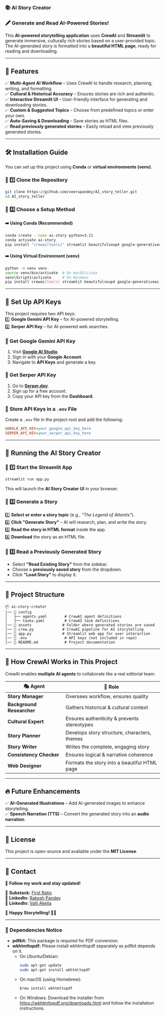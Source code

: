 ### **📚 AI Story Creator**  

### 🖋️ **Generate and Read AI-Powered Stories!**  

This **AI-powered storytelling application** uses **CrewAI** and **Streamlit** to generate immersive, culturally rich stories based on a user-provided topic. The AI-generated story is formatted into a **beautiful HTML page**, ready for reading and downloading.  

---

## **🎯 Features**  
✅ **Multi-Agent AI Workflow** – Uses CrewAI to handle research, planning, writing, and formatting.  
✅ **Cultural & Historical Accuracy** – Ensures stories are rich and authentic.  
✅ **Interactive Streamlit UI** – User-friendly interface for generating and downloading stories.  
✅ **Custom & Suggested Topics** – Choose from predefined topics or enter your own.  
✅ **Auto-Saving & Downloading** – Save stories as HTML files.  
✅ **Read previously generated stories** – Easily reload and view previously generated stories.  

---

## **🛠️ Installation Guide**  

You can set up this project using **Conda** or **virtual environments (venv)**.  

### 🔹 1️⃣ Clone the Repository  
```bash
git clone https://github.com/veerupandey/AI_story_teller.git
cd AI_story_teller
```

### 🔹 2️⃣ Choose a Setup Method  

#### **➡️ Using Conda (Recommended)**
```bash
conda create --name ai-story python=3.11
conda activate ai-story
pip install "crewai[tools]" streamlit beautifulsoup4 google-generativeai python-dotenv pdfkit
```

#### **➡️ Using Virtual Environment (venv)**
```bash
python -m venv venv
source venv/bin/activate  # On macOS/Linux
venv\Scripts\activate     # On Windows
pip install crewai[tools] streamlit beautifulsoup4 google-generativeai python-dotenv pdfkit
```

---

## **🔑 Set Up API Keys**  

This project requires two API keys:  
1️⃣ **Google Gemini API Key** – for AI-powered storytelling.  
2️⃣ **Serper API Key** – for AI-powered web searches.  

### **🔹 Get Google Gemini API Key**
1. Visit **[Google AI Studio](https://aistudio.google.com/)**.  
2. Sign in with your **Google Account**.  
3. Navigate to **API Keys** and generate a key.  

### **🔹 Get Serper API Key**
1. Go to **[Serper.dev](https://serper.dev/)**.  
2. Sign up for a free account.  
3. Copy your API key from the **Dashboard**.  

### **🔹 Store API Keys in a `.env` File**
Create a `.env` file in the project root and add the following:  
```ini
GOOGLE_API_KEY=your_google_api_key_here
SERPER_API_KEY=your_serper_api_key_here
```

---

## **🚀 Running the AI Story Creator**  

### 🔹 1️⃣ Start the Streamlit App  
```bash
streamlit run app.py
```
This will launch the **AI Story Creator UI** in your browser.  

### 🔹 2️⃣ Generate a Story  
1️⃣ **Select or enter a story topic** (e.g., _"The Legend of Atlantis"_).  
2️⃣ **Click "Generate Story"** – AI will research, plan, and write the story.  
3️⃣ **Read the story in HTML format** inside the app.  
4️⃣ **Download** the story as an HTML file.  

### 🔹 3️⃣ Read a Previously Generated Story  
- Select **"Read Existing Story"** from the sidebar.  
- Choose a **previously saved story** from the dropdown.  
- Click **"Load Story"** to display it.  

---

## 📂 **Project Structure**  
```
📦 ai-story-creator
│── 📁 config
│   ├── agents.yaml        # CrewAI agent definitions
│   ├── tasks.yaml         # CrewAI task definitions
│── 📁 assets              # Folder where generated stories are saved
│── 📜 crew.py             # CrewAI pipeline for AI storytelling
│── 📜 app.py              # Streamlit web app for user interaction
│── 📜 .env                 # API keys (not included in repo)
│── 📜 README.md            # Project documentation
```

---

## 🤖 **How CrewAI Works in This Project**  
CrewAI enables **multiple AI agents** to collaborate like a real editorial team:  

| 🎭 **Agent**            | 🎯 **Role** |
|----------------------|------------------------------------------------|
| **Story Manager**    | Oversees workflow, ensures quality |
| **Background Researcher** | Gathers historical & cultural context |
| **Cultural Expert**  | Ensures authenticity & prevents stereotypes |
| **Story Planner**    | Develops story structure, characters, themes |
| **Story Writer**     | Writes the complete, engaging story |
| **Consistency Checker** | Ensures logical & narrative coherence |
| **Web Designer**     | Formats the story into a beautiful HTML page |

---

## 🔥 **Future Enhancements**  
✅ **AI-Generated Illustrations** – Add AI-generated images to enhance storytelling.  
✅ **Speech Narration (TTS)** – Convert the generated story into an **audio narration**.  
 

---

## 📄 **License**  
This project is open-source and available under the **MIT License**.  

---

## 📧 **Contact**  
💬 **Follow my work and stay updated!**  

📩 **Substack:** [First Ratio](https://firstratio.substack.com/)  
🔗 **LinkedIn:** [Rakesh Pandey](https://www.linkedin.com/in/rakeshpandey820/)  
🔗 **LinkedIn:** [Valli Akella](https://www.linkedin.com/in/vallials/) 

🚀 **Happy Storytelling! 📖✨**

---

### 🔑 Dependencies Notice

- **pdfkit:** This package is required for PDF conversion.  
- **wkhtmltopdf:** Please install wkhtmltopdf separately as pdfkit depends on it.
  - On Ubuntu/Debian:
    ```bash
    sudo apt-get update
    sudo apt-get install wkhtmltopdf
    ```
  - On macOS (using Homebrew):
    ```bash
    brew install wkhtmltopdf
    ```
  - On Windows:
    Download the installer from https://wkhtmltopdf.org/downloads.html and follow the installation instructions.
